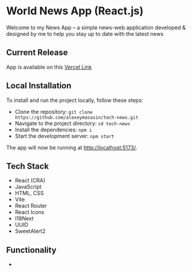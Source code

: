 <h1> World News App (React.js) </h1>

<p>
Welcome to my News App – a simple news-web application developed & designed by me to help you 
stay up to date with the latest news
</p>

## Current Release

App is available on this [Vercel Link](https://am-world-news.vercel.app/)

## Local Installation

To install and run the project locally, follow these steps:

- Clone the repository: `git clone https://github.com/alexeymasasin/tech-news.git`
- Navigate to the project directory: `cd tech-news`
- Install the dependencies: `npm i`
- Start the development server: `npm start`

The app will now be running at [http://localhost:5173/](http://localhost:5173/).

## Tech Stack

- React (CRA)
- JavaScript
- HTML, CSS
- Vite
- React Router
- React Icons
- I18Next
- UUID
- SweetAlert2

## Functionality

-
